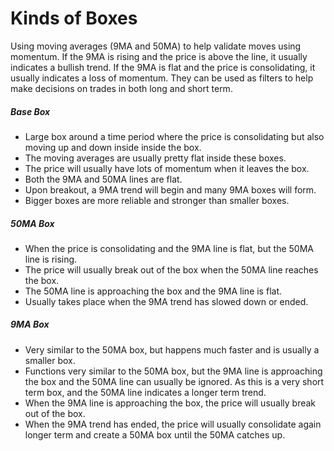 # Kinds of Boxes

Using moving averages (9MA and 50MA) to help validate moves using momentum. If the 9MA 
is rising and the price is above the line, it usually indicates a bullish trend. If the
9MA is flat and the price is consolidating, it usually indicates a loss of momentum.
They can be used as filters to help make decisions on trades in both long and short term.


##### Base Box
- Large box around a time period where the price is consolidating but also moving up and 
  down inside inside the box. 
- The moving averages are usually pretty flat inside these boxes.
- The price will usually have lots of momentum when it leaves the box.
- Both the 9MA and 50MA lines are flat.
- Upon breakout, a 9MA trend will begin and many 9MA boxes will form.
- Bigger boxes are more reliable and stronger than smaller boxes.


##### 50MA Box
- When the price is consolidating and the 9MA line is flat, but the 50MA line is rising.
- The price will usually break out of the box when the 50MA line reaches the box.
- The 50MA line is approaching the box and the 9MA line is flat.
- Usually takes place when the 9MA trend has slowed down or ended.


##### 9MA Box
- Very similar to the 50MA box, but happens much faster and is usually a smaller box.
- Functions very similar to the 50MA box, but the 9MA line is approaching the box and the 
  50MA line can usually be ignored. As this is a very short term box, and the 50MA line
  indicates a longer term trend.
- When the 9MA line is approaching the box, the price will usually break out of the box.
- When the 9MA trend has ended, the price will usually consolidate again longer term and 
  create a 50MA box until the 50MA catches up.

